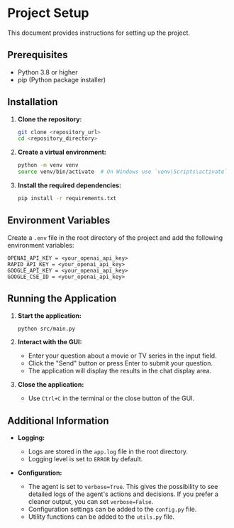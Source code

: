 # Project Setup

This document provides instructions for setting up the project.

## Prerequisites

- Python 3.8 or higher
- pip (Python package installer)

## Installation

1. **Clone the repository:**
    ```sh
    git clone <repository_url>
    cd <repository_directory>
    ```

2. **Create a virtual environment:**
    ```sh
    python -m venv venv
    source venv/bin/activate  # On Windows use `venv\Scripts\activate`
    ```

3. **Install the required dependencies:**
    ```sh
    pip install -r requirements.txt
    ```

## Environment Variables

Create a `.env` file in the root directory of the project and add the following environment variables:

```
OPENAI_API_KEY = <your_openai_api_key>
RAPID_API_KEY = <your_openai_api_key>
GOOGLE_API_KEY = <your_openai_api_key>
GOOGLE_CSE_ID = <your_openai_api_key>
```

## Running the Application

1. **Start the application:**
    ```sh
    python src/main.py
    ```

2. **Interact with the GUI:**
    - Enter your question about a movie or TV series in the input field.
    - Click the "Send" button or press Enter to submit your question.
    - The application will display the results in the chat display area.

3. **Close the application:**
    - Use `Ctrl+C` in the terminal or the close button of the GUI.

## Additional Information

- **Logging:**
  - Logs are stored in the `app.log` file in the root directory.
  - Logging level is set to `ERROR` by default.

- **Configuration:**
  - The agent is set to `verbose=True`. This gives the possibility to see detailed logs of the agent's actions and decisions. If you prefer a cleaner output, you can set `verbose=False`.
  - Configuration settings can be added to the `config.py` file.
  - Utility functions can be added to the `utils.py` file.
